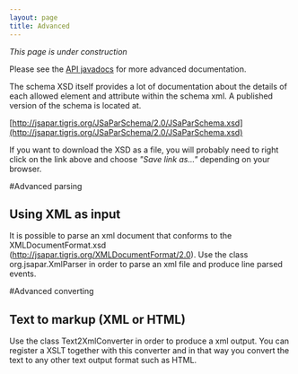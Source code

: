 ```yaml
---
layout: page
title: Advanced
---
```

*This page is under construction*

Please see the [API javadocs](api) for more advanced documentation.

The schema XSD itself provides
a lot of documentation about the details of each allowed element and attribute within the schema xml. A published version
of the schema is located at. 

[http://jsapar.tigris.org/JSaParSchema/2.0/JSaParSchema.xsd](http://jsapar.tigris.org/JSaParSchema/2.0/JSaParSchema.xsd)

If you want to download the XSD as a file, you will probably need to right click on the link above and choose *"Save link as..."* depending on your browser.

#Advanced parsing
## Using XML as input
It is possible to parse an xml document that conforms to the XMLDocumentFormat.xsd (http://jsapar.tigris.org/XMLDocumentFormat/2.0).
Use the class org.jsapar.XmlParser in order to parse an xml file and produce line parsed events.

#Advanced converting
## Text to markup (XML or HTML)
Use the class Text2XmlConverter in order to produce a xml output. You can register a XSLT together with this converter and in
that way you convert the text to any other text output format such as HTML.
